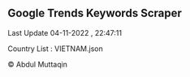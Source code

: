 

## Google Trends Keywords Scraper 
 
Last Update 04-11-2022 , 22:47:11

Country List :
VIETNAM.json



© Abdul Muttaqin 
